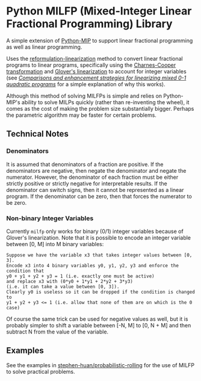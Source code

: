 # Python MILFP (Mixed-Integer Linear Fractional Programming) Library

A simple extension of [Python-MIP](https://github.com/coin-or/python-mip)
to support linear fractional programming as well as linear programming.

Uses the [reformulation-linearization](https://optimization.mccormick.northwestern.edu/index.php/Mixed-integer_linear_fractional_programming_(MILFP))
method to convert linear fractional programs to linear programs,
specifically using the [Charnes-Cooper transformation](
http://lpsolve.sourceforge.net/5.1/ratio.htm)
and [Glover's linearization](
https://glossary.informs.org/ver2/mpgwiki/index.php/Glovers_linearization)
to account for integer variables
(see [_Comparisons and enhancement strategies for linearizing mixed
0-1 quadratic programs_](https://doi.org/10.1016/j.disopt.2004.03.006)
for a simple explanation of why this works).

Although this method of solving MILFPs is simple and relies on Python-MIP's
ability to solve MILPs quickly (rather than re-inventing the wheel), it
comes as the cost of making the problem size substantially bigger. Perhaps
the parametric algorithm may be faster for certain problems.

## Technical Notes

### Denominators

It is assumed that denominators of a fraction are positive. If the denominators
are negative, then negate the denominator and negate the numerator. However,
the denominator of each fraction must be either strictly positive or strictly
negative for interpretable results. If the denominator can switch signs, then
it cannot be represented as a linear program. If the denominator can be zero,
then that forces the numerator to be zero.

### Non-binary Integer Variables

Currently `milfp` only works for binary (0/1) integer variables
because of Glover's linearization. Note that it is possible to
encode an integer variable between [0, M] into M binary variables:
```
Suppose we have the variable x3 that takes integer values between [0, 3].
Encode x3 into 4 binary variables y0, y1, y2, y3 and enforce the condition that 
y0 + y1 + y2 + y3 = 1 (i.e. exactly one must be active) 
and replace x3 with (0*y0 + 1*y1 + 2*y2 + 3*y3)
(i.e. it can take a value between [0, 3]). 
Clearly y0 is useless so it can be dropped if the condition is changed to
y1 + y2 + y3 <= 1 (i.e. allow that none of them are on which is the 0 case)
```
Of course the same trick can be used for negative values as well,
but it is probably simpler to shift a variable between [-N, M] to
[0, N + M] and then subtract N from the value of the variable.

## Examples

See the examples in [stephen-huan/probabilistic-rolling](
https://github.com/stephen-huan/probabilistic-rolling)
for the use of MILFP to solve practical problems.


